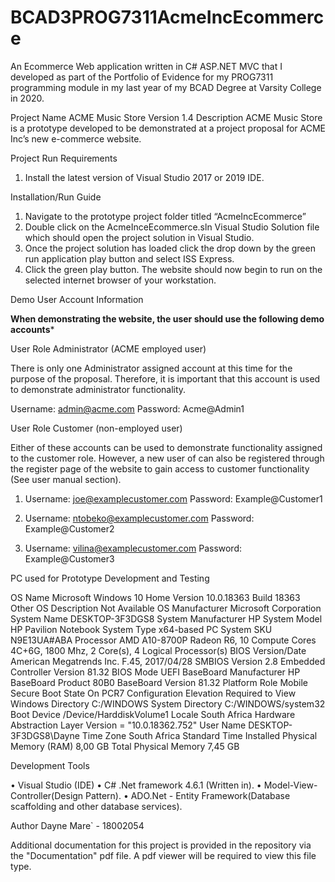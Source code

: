 # BCAD3PROG7311AcmeIncEcommerce
An Ecommerce Web application written in C# ASP.NET  MVC that I developed as part of the Portfolio of Evidence for my PROG7311 programming module in my last year of my BCAD Degree at Varsity College in 2020. 

Project Name
 ACME Music Store
Version
 1.4
Description
ACME Music Store is a prototype developed to be demonstrated at a project proposal for ACME Inc’s new e-commerce website. 

Project Run Requirements
1.	Install the latest version of Visual Studio 2017 or 2019 IDE.

Installation/Run Guide
1.	Navigate to the prototype project folder titled “AcmeIncEcommerce”
2.	Double click on the AcmeInceEcommerce.sln Visual Studio Solution file which should open the project solution in Visual Studio.
3.	Once the project solution has loaded click the drop down by the green run application play button and select ISS Express.
4.	Click the green play button. The website should now begin to run on the selected internet browser of your workstation. 

Demo User Account Information

**When demonstrating the website, the user should use the following demo accounts***

User Role Administrator (ACME employed user)

There is only one Administrator assigned account at this time for the purpose of the proposal. Therefore, it is important that this account is used to demonstrate administrator functionality.  

Username: admin@acme.com
Password: Acme@Admin1

User Role Customer (non-employed user)

Either of these accounts can be used to demonstrate functionality assigned to the customer role. However, a new user of can also be registered through the register page of the website to gain access to customer functionality (See user manual section).

1.	Username: joe@examplecustomer.com
Password: Example@Customer1

2.	Username: ntobeko@examplecustomer.com
Password: Example@Customer2

3.	Username: vilina@examplecustomer.com
Password: Example@Customer3


PC used for Prototype Development and Testing

OS Name					Microsoft Windows 10 Home
Version					10.0.18363 Build 18363
Other OS Description 			Not Available
OS Manufacturer				Microsoft Corporation
System Name				DESKTOP-3F3DGS8
System Manufacturer			HP
System Model				HP Pavilion Notebook
System Type				x64-based PC
System 					SKU	N9E13UA#ABA
Processor                                                               AMD A10-8700P Radeon R6, 10 Compute   Cores 4C+6G, 1800 Mhz, 2 Core(s), 4 Logical Processor(s)
BIOS Version/Date                                                 American Megatrends Inc. F.45,     2017/04/28
SMBIOS Version				2.8
Embedded Controller Version		81.32
BIOS Mode				UEFI
BaseBoard Manufacturer			HP
BaseBoard Product				80B0
BaseBoard Version				81.32
Platform Role				Mobile
Secure Boot State				On
PCR7 Configuration			Elevation Required to View
Windows Directory				C:/WINDOWS
System Directory				C:/WINDOWS/system32
Boot Device				/Device/HarddiskVolume1
Locale					South Africa
Hardware Abstraction Layer			Version = "10.0.18362.752"
User Name				DESKTOP-3F3DGS8\Dayne
Time Zone				South Africa Standard Time
Installed Physical Memory (RAM)		8,00 GB
Total Physical Memory			7,45 GB

Development Tools

•	Visual Studio (IDE) 
•	C# .Net framework 4.6.1 (Written in).
•	Model-View-Controller(Design Pattern).
•	ADO.Net - Entity Framework(Database scaffolding and other database services).

Author
Dayne Mare` - 18002054

Additional documentation for this project is provided in the repository via the "Documentation" pdf file. A pdf viewer will be required to view this file type. 
